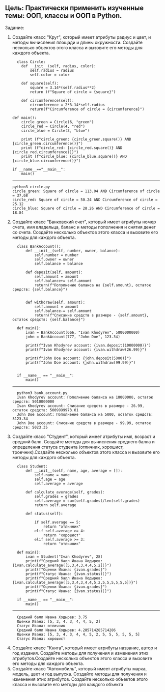 <h2>Цель: Практически применить изученные темы: ООП, классы и ООП в
Python.</h2>
Задание:
<ol>
<li>Создайте класс "Круг", который имеет атрибуты радиус и цвет, и
методы вычисления площади и длины окружности. Создайте несколько
объектов этого класса и вызовите его методы для каждого объекта.</li>

      class Circle:
        def __init__(self, radius, color):
            self.radius = radius
            self.color = color
    
        def square(self):
            square = 3.14*(self.radius**2)
            return (f"Square of circle = {square}")
    
        def circumference(self):
            circumference = 2*3.14*self.radius
            return(f"Circumference of circle = {circumference}")
    
    def main():
        circle_green = Circle(6, "green")
        circle_red = Circle(4, "red")
        circle_blue = Circle(3, "blue")
    
        print (f"circle_green: {circle_green.square()} AND {circle_green.circumference()}")
        print (f"circle_red: {circle_red.square()} AND {circle_red.circumference()}")
        print (f"circle_blue: {circle_blue.square()} AND {circle_blue.circumference()}")
    
    if __name__=="__main__":
        main()
***
    python3 circle.py 
    circle_green: Square of circle = 113.04 AND Circumference of circle = 37.68
    circle_red: Square of circle = 50.24 AND Circumference of circle = 25.12
    circle_blue: Square of circle = 28.26 AND Circumference of circle = 18.84
<li>Создайте класс "Банковский счет", который имеет атрибуты номер
счета, имя владельца, баланс и методы пополнения и снятия денег со
счета. Создайте несколько объектов этого класса и вызовите его методы
для каждого объекта.</li>

      class BankAccount():
          def __init__(self, number, owner, balance):
              self.number = number
              self.owner = owner
              self.balance = balance
      
          def deposit(self, amount):
              self.amount = amount
              self.balance+= self.amount
              return(f"Пополнение баланса на {self.amount}, остаток средств: {self.balance}")
      
          
          def withdraw(self, amount):
              self.amount = amount
              self.balance-= self.amount
              return(f"Списание средств в размере - {self.amount}, остаток средств: {self.balance}")
      
      def main():
          ivan = BankAccount(666, "Ivan Khodyrev", 5000000000)
          john = BankAccount(777, "John Doe", 123.34)
      
          print(f"Ivan Khodyrev account: {ivan.deposit(10000000)}")
          print(f"Ivan Khodyrev account: {ivan.withdraw(26.99)}")
      
          print(f"John Doe account: {john.deposit(5000)}")
          print(f"John Doe account: {john.withdraw(99.99)}")
      
      
      if __name__ == "__main__":
          main()
***
      python3 bank_account.py 
      Ivan Khodyrev account: Пополнение баланса на 10000000, остаток средств: 5010000000
      Ivan Khodyrev account: Списание средств в размере - 26.99, остаток средств: 5009999973.01
      John Doe account: Пополнение баланса на 5000, остаток средств: 5123.34
      John Doe account: Списание средств в размере - 99.99, остаток средств: 5023.35
<li>Создайте класс "Студент", который имеет атрибуты имя, возраст и
средний балл. Создайте методы для вычисления среднего балла и
определения статуса студента (отличник, хорошист, троечник).Создайте
несколько объектов этого класса и вызовите его методы для каждого
объекта.</li>

      class Student:
          def __init__(self, name, age, average = []):
              self.name = name
              self.age = age
              self.average = average
      
          def calculate_average(self, grades):
              self.grades = grades
              self.average = sum(self.grades)/len(self.grades)
              return self.average
      
          def status(self):
              
              if self.average == 5:
                  return "отличник"
              elif self.average >= 4:
                  return "хорошист"
              elif self.average >= 3:
                  return "отличник"
      
      def main():
          ivan = Student("Ivan Khodyrev", 28)
          print(f"Средний балл Ивана Ходырев: {ivan.calculate_average([5,3,4,3,4,4,5,2])}")
          print(f"Оценки Ивана: {ivan.grades}")
          print(f"Статус Ивана: {ivan.status()}")
          print(f"Средний балл Ивана Ходырев: {ivan.calculate_average([5,3,4,3,4,4,5,2,5,5,5,5,5,5])}")
          print(f"Оценки Ивана: {ivan.grades}")
          print(f"Статус Ивана: {ivan.status()}")
      
      if __name__ == "__main__":
          main()
***
      Средний балл Ивана Ходырев: 3.75
      Оценки Ивана: [5, 3, 4, 3, 4, 4, 5, 2]
      Статус Ивана: отличник
      Средний балл Ивана Ходырев: 4.285714285714286
      Оценки Ивана: [5, 3, 4, 3, 4, 4, 5, 2, 5, 5, 5, 5, 5, 5]
      Статус Ивана: хорошист
<li>Создайте класс "Книга", который имеет атрибуты название, автор и год
издания. Создайте методы для получения и изменения этих
атрибутов.Создайте несколько объектов этого класса и вызовите его
методы для каждого объекта.</li>
<li>Создайте класс "Автомобиль", который имеет атрибуты марка, модель,
цвет и год выпуска. Создайте методы для получения и изменения этих
атрибутов. Создайте несколько объектов этого класса и вызовите его
методы для каждого объекта</li>
</ol>
